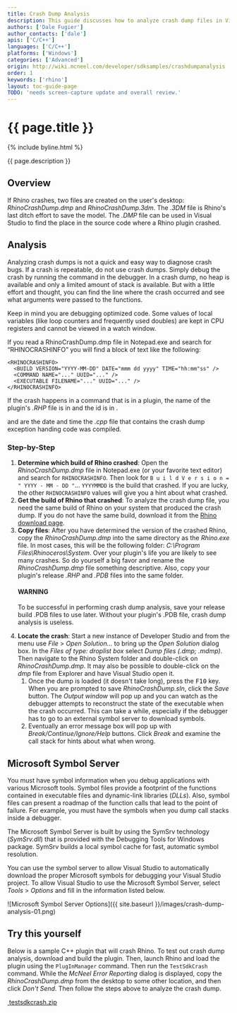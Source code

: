 ```yaml
---
title: Crash Dump Analysis
description: This guide discusses how to analyze crash dump files in Visual Studio.
authors: ['Dale Fugier']
author_contacts: ['dale']
apis: ['C/C++']
languages: ['C/C++']
platforms: ['Windows']
categories: ['Advanced']
origin: http://wiki.mcneel.com/developer/sdksamples/crashdumpanalysis
order: 1
keywords: ['rhino']
layout: toc-guide-page
TODO: 'needs screen-capture update and overall review.'
---
```


# {{ page.title }}

{% include byline.html %}

{{ page.description }}

## Overview

If Rhino crashes, two files are created on the user's desktop: *RhinoCrashDump.dmp* and *RhinoCrashDump.3dm*. The *.3DM* file is Rhino's last ditch effort to save the model.  The *.DMP* file can be used in Visual Studio to find the place in the source code where a Rhino plugin crashed.

## Analysis

Analyzing crash dumps is not a quick and easy way to diagnose crash bugs.  If a crash is repeatable, do not use crash dumps. Simply debug the crash by running the command in the debugger.  In a crash dump, no heap is available and only a limited amount of stack is available.  But with a little effort and thought, you can find the line where the crash occurred and see what arguments were passed to the functions.

Keep in mind you are debugging optimized code.  Some values of local variables (like loop counters and frequently used doubles) are kept in CPU registers and cannot be viewed in a watch window.

If you read a RhinoCrashDump.dmp file in Notepad.exe and search for “RHINOCRASHINFO” you will find a block of text like the following:

```
<RHINOCRASHINFO>
  <BUILD VERSION="YYYY-MM-DD" DATE="mmm dd yyyy" TIME="hh:mm"ss" />
  <COMMAND NAME="..." UUID="..." />
  <EXECUTABLE FILENAME="..." UUID="..." />
</RHINOCRASHINFO>
```

If the crash happens in a command that is in a plugin, the name of the plugin's *.RHP* file is in *<EXECUTABLE FILENAME>* and the id is in *<EXECUTABLE UUID>*.

*<BUILD DATE>* and *<BUILD TIME>* are the date and time the *.cpp* file that contains the crash dump exception handing code was compiled.

### Step-by-Step

1. **Determine which build of Rhino crashed**: Open the *RhinoCrashDump.dmp* file in Notepad.exe (or your favorite text editor) and search for `RHINOCRASHINFO`.  Then look for `B u i l d V e r s i o n = " YYYY - MM - DD "`... `YYYYMMDD` is the build that crashed.  If you are lucky, the other `RHINOCRASHINFO` values will give you a hint about what crashed.
1. **Get the build of Rhino that crashed**: To analyze the crash dump file, you need the same build of Rhino on your system that produced the crash dump.  If you do not have the same build, download it from the [Rhino download page](http://www.rhino3d.com/download).
1. **Copy files**: After you have determined the version of the crashed Rhino, copy the *RhinoCrashDump.dmp* into the same directory as the *Rhino.exe* file.  In most cases, this will be the following folder: *C:\\Program Files\\Rhinoceros\\System*.  Over your plugin's life you are likely to see many crashes.  So do yourself a big favor and rename the *RhinoCrashDump.dmp* file something descriptive. Also, copy your plugin's release *.RHP* and *.PDB* files into the same folder.
     <div class="bs-callout bs-callout-danger">
       <h4>WARNING</h4>
       <p>To be successful in performing crash dump analysis, save your release build .PDB files to use later.  Without your plugin's .PDB file, crash dump analysis is useless.</p>
     </div>
1. **Locate the crash**: Start a new instance of Developer Studio and from the menu use *File* > *Open Solution...* to bring up the *Open Solution* dialog box.  In the *Files of type: droplist box* select *Dump files (.dmp; .mdmp)*.  Then navigate to the Rhino System folder and double-click on *RhinoCrashDump.dmp*.  It may also be possible to double-click on the *dmp* file from Explorer and have Visual Studio open it.
     1. Once the dump is loaded (it doesn't take long), press the <kbd>F10</kbd> key.  When you are prompted to save *RhinoCrashDump.sln*, click the *Save* button.  The *Output window* will pop up and you can watch as the debugger attempts to reconstruct the state of the executable when the crash occurred.  This can take a while, especially if the debugger has to go to an external symbol server to download symbols.
     1. Eventually an error message box will pop up with *Break/Continue/Ignore/Help* buttons.  Click *Break* and examine the call stack for hints about what when wrong.

## Microsoft Symbol Server

You must have symbol information when you debug applications with various Microsoft tools.  Symbol files provide a footprint of the functions contained in executable files and dynamic-link libraries (*DLLs*). Also, symbol files can present a roadmap of the function calls that lead to the point of failure.  For example, you must have the symbols when you dump call stacks inside a debugger.

The Microsoft Symbol Server is built by using the SymSrv technology (*SymSrv.dll*) that is provided with the Debugging Tools for Windows package.  SymSrv builds a local symbol cache for fast, automatic symbol resolution.

You can use the symbol server to allow Visual Studio to automatically download the proper Microsoft symbols for debugging your Visual Studio project.  To allow Visual Studio to use the Microsoft Symbol Server, select *Tools* > *Options* and fill in the information listed below.

![Microsoft Symbol Server Options]({{ site.baseurl }}/images/crash-dump-analysis-01.png)

## Try this yourself

Below is a sample C++ plugin that will crash Rhino.  To test out crash dump analysis, download and build the plugin.  Then, launch Rhino and load the plugin using the `PlugInManager` command.  Then run the `TestSdkCrash` command.  While the *McNeel Error Reporting* dialog is displayed, copy the *RhinoCrashDump.dmp* from the desktop to some other location, and then click *Don't Send*.  Then follow the steps above to analyze the crash dump.

<a href="{{ site.baseurl }}/files/testsdkcrash.zip"><span class="glyphicon glyphicon-download">&nbsp;testsdkcrash.zip</span></a>
